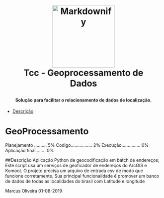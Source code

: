 
<h1 align="center" style="margin:1em">
  <a href="https://geocoder.readthedocs.org/">
    <img src="https://atacadodecamisetas.com.br/img/cms/graficos/local.png"
         alt="Markdownify"
         width="200"></a>
  <br />
  Tcc - Geoprocessamento de Dados
</h1>

<h4 align="center">
  Solução para facilitar o relacionamento de dados de localização.
</h4>

<!-- TOC -->

- [Descrição](#Descrição)

<!-- /TOC -->


# GeoProcessamento

 Planejamento .......... 5%
 Codigo................. 2%
 Execução............... 0% 
 Aplicação final........ 0%
 
##Descrição 
Aplicação Python de geocodificação em batch de endereços; Este script usa um serviços de geoficador de endereços do ArcGIS e Komoot.
O projeto precisa um arquivo de entrada csv de modo que funcione corretamente.
Sua principal funcionalidade é promover um banco de dados de todas as localidades do brasil com Latitude e longitude

Marcus Oliveira 
01-08-2019



